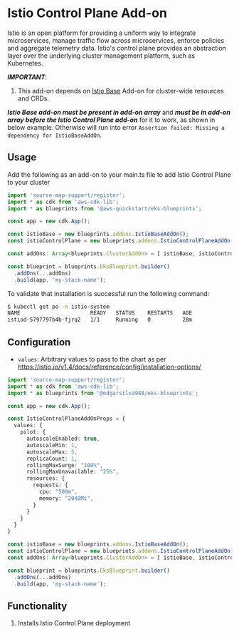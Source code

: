 # Istio Control Plane Add-on

Istio is an open platform for providing a uniform way to integrate microservices, manage traffic flow across microservices, enforce policies and aggregate telemetry data. Istio's control plane provides an abstraction layer over the underlying cluster management platform, such as Kubernetes.

***IMPORTANT***: 

1. This add-on depends on [Istio Base](istio-base.md) Add-on for cluster-wide resources and CRDs.

***Istio Base add-on must be present in add-on array*** and ***must be in add-on array before the Istio Control Plane add-on*** for it to work, as shown in below example. Otherwise will run into error `Assertion failed: Missing a dependency for IstioBaseAddOn`.

## Usage

Add the following as an add-on to your main.ts file to add Istio Control Plane to your cluster

```typescript
import 'source-map-support/register';
import * as cdk from 'aws-cdk-lib';
import * as blueprints from '@aws-quickstart/eks-blueprints';

const app = new cdk.App();

const istioBase = new blueprints.addons.IstioBaseAddOn();
const istioControlPlane = new blueprints.addons.IstioControlPlaneAddOn()

const addOns: Array<blueprints.ClusterAddOn> = [ istioBase, istioControlPlane ];

const blueprint = blueprints.EksBlueprint.builder()
  .addOns(...addOns)
  .build(app, 'my-stack-name');
```

To validate that installation is successful run the following command:

```bash
$ kubectl get po -n istio-system
NAME                      READY   STATUS    RESTARTS   AGE
istiod-5797797b4b-fjrq2   1/1     Running   0          28m
```

## Configuration

 - `values`: Arbitrary values to pass to the chart as per https://istio.io/v1.4/docs/reference/config/installation-options/

```typescript
import 'source-map-support/register';
import * as cdk from 'aws-cdk-lib';
import * as blueprints from '@edgarsilva948/eks-blueprints';

const app = new cdk.App();

const IstioControlPlaneAddOnProps = {
  values: {
    pilot: {
      autoscaleEnabled: true,
      autoscaleMin: 1,
      autoscaleMax: 5,
      replicaCount: 1,
      rollingMaxSurge: "100%",
      rollingMaxUnavailable: "25%",
      resources: {
        requests: {
          cpu: "500m",
          memory: "2048Mi",
        }
      }
    }    
  }
}

const istioBase = new blueprints.addons.IstioBaseAddOn();
const istioControlPlane = new blueprints.addons.IstioControlPlaneAddOn(IstioControlPlaneAddOnProps)
const addOns: Array<blueprints.ClusterAddOn> = [ istioBase, istioControlPlane ];

const blueprint = blueprints.EksBlueprint.builder()
  .addOns(...addOns)
  .build(app, 'my-stack-name');

```

## Functionality

1. Installs Istio Control Plane deployment
